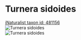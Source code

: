 
Turnera sidoides
================
  
[iNaturalist taxon id: 481156](https://www.inaturalist.org/taxa/481156)  
![Turnera sidoides](https://inaturalist-open-data.s3.amazonaws.com/photos/30064008/medium.jpeg)  
![Turnera sidoides](https://inaturalist-open-data.s3.amazonaws.com/photos/30064132/medium.jpeg)
